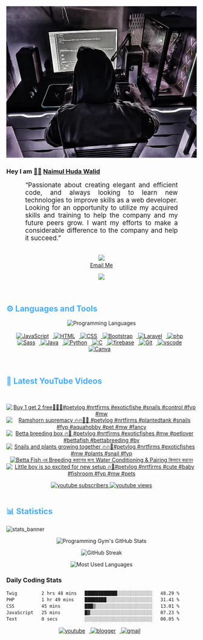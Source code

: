 <!-- ![github_cover_banner](https://www.digitalsolutionservices.com/img/services/web%20development.gif)-->

<div align="center" style="display:block;">
    <img height="400px" width="100%" alt="github cover banner" src="https://raw.githubusercontent.com/NaimulHudaWalid/NaimulHudaWalid/main/272276268_3114779035434264_920860974401480824_n.jpg"/> 
</div>

### Hey I am [👨🏻‍][facebook] [Naimul Huda Walid][youtube]



<p align:"center" style="text-align: justify; margin: 0 50px; font-size: 17px;" >
   “Passionate about creating elegant and efficient code, and always looking to learn new technologies to improve skills as a web developer. Looking for an opportunity to utilize my acquired skills and training to help the company and my future peers grow. I want my efforts to make a considerable difference to the company and help it succeed.”
<br>
<br>
<div align="center">

![](https://visitor-badge.glitch.me/badge?page_id=NaimulHudaWalid)
    <br />
[Email Me](mailto:dev.naimulhuda@gmail.com)
</div>
</p>
<!-- Typing SVG by DenverCoder1 - https://github.com/DenverCoder1/readme-typing-svg -->
<p align="center">
<!--   <a href="https://github.com/DenverCoder1/readme-typing-svg"> -->
    <img src="https://readme-typing-svg.herokuapp.com?color=E22FE4&width=380&height=45&lines=Open-Source+Enthusiast;Learning+In+Public;Empowering+Others;Nice+To+Meet+You+...&center=true"></a>

</p>
<br>
<!-- Languages and Tools -->

<h2 style="color: #44AEFB">⚙️ Languages and Tools</h2>
<div align="center" style="display:block;">
    <img width="100px" alt="Programming Languages" src="https://user-images.githubusercontent.com/78341798/194531121-47b0119a-ce00-439d-b586-125f86acb098.png"/> 
</div>
<br>   
<!-- Icons Resources -->
<!-- https://devicon.dev/ -->
<!-- https://cdn.jsdelivr.net/npm/simple-icons@v3/icons/ -->
<div align="center">
  <a href="https://developer.mozilla.org/en-US/docs/Web/JavaScript" target="_blank" rel="noreferrer">
      <img  alt="JavaScript" height="50px" style="padding-right:10px;" src="https://cdn.jsdelivr.net/gh/devicons/devicon/icons/javascript/javascript-plain.svg"/>
  </a>
  
 
  <a href="https://developer.mozilla.org/en-US/docs/Web/HTML" target="_blank" rel="noreferrer">
      <img  alt="HTML" height="50px" style="padding-right:10px;" src="https://cdn.jsdelivr.net/gh/devicons/devicon/icons/html5/html5-original.svg"/>
  </a>
  <a href="https://developer.mozilla.org/en-US/docs/Web/CSS" target="_blank" rel="noreferrer">
      <img  alt="CSS" height="50px" style="padding-right:10px;" src="https://cdn.jsdelivr.net/gh/devicons/devicon/icons/css3/css3-original.svg"/>
  </a>
  <a href="https://getbootstrap.com/" target="_blank" rel="noreferrer">
      <img  alt="Bootstrap" height="50px" style="padding-right:10px;" src="https://cdn.jsdelivr.net/gh/devicons/devicon/icons/bootstrap/bootstrap-original.svg"/>
  </a> 
  <a href="https://laravel.com/" target="_blank" rel="noreferrer">
      <img  alt="Laravel" height="50px" style="padding-right:10px;" src="https://cdn.jsdelivr.net/gh/devicons/devicon/icons/laravel/laravel-plain.svg"/>
  </a>
  <a href="https://www.php.net/" target="_blank" rel="noreferrer">
      <img  alt="php" height="50px" style="padding-right:10px;" src="https://cdn.jsdelivr.net/gh/devicons/devicon/icons/php/php-original.svg"/>
  </a>
  <a href="https://sass-lang.com/" target="_blank" rel="noreferrer">
      <img  alt="Sass" height="50px" style="padding-right:10px;" src="https://cdn.jsdelivr.net/gh/devicons/devicon/icons/sass/sass-original.svg"/>
  </a>
  <a href="https://www.java.com/en/" target="_blank" rel="noreferrer">
      <img  alt="Java" height="50px" style="padding-right:10px;" src="https://cdn.jsdelivr.net/gh/devicons/devicon/icons/java/java-original.svg"/>
  </a>    
  <a href="https://www.python.org/" target="_blank" rel="noreferrer">
      <img  alt="Python" height="50px" style="padding-right:10px;" src="https://cdn.jsdelivr.net/gh/devicons/devicon/icons/python/python-original.svg"/>
  </a>
  <a href="https://www.cprogramming.com/" target="_blank" rel="noreferrer">
      <img  alt="C" height="50px" style="padding-right:10px;" src="https://cdn.jsdelivr.net/gh/devicons/devicon/icons/c/c-original.svg"/>
  </a>
  
  <a href="https://firebase.google.com/" target="_blank" rel="noreferrer">
      <img  alt="firebase" height="50px" style="padding-right:10px;" src="https://cdn.jsdelivr.net/gh/devicons/devicon/icons/firebase/firebase-plain.svg"/>
  </a>
 
  <a href="https://git-scm.com/" target="_blank" rel="noreferrer">
      <img  alt="Git" height="50px" style="padding-right:10px;" src="https://cdn.jsdelivr.net/gh/devicons/devicon/icons/git/git-original.svg"/>
  </a>
  
  <a href="https://code.visualstudio.com/" target="_blank" rel="noreferrer">
      <img  alt="vscode" height="50px" style="padding-right:10px;"src="https://cdn.jsdelivr.net/gh/devicons/devicon/icons/vscode/vscode-original.svg"/>
  </a>
  <a href="https://www.canva.com/" target="_blank" rel="noreferrer">
      <img  alt="Canva" height="50px" style="padding-right:10px;" src="https://cdn.jsdelivr.net/gh/devicons/devicon/icons/canva/canva-original.svg"/> 
  </a>
</div>
<br>
<br>

<!-- Latest YouTube Videos -->

<h2 style="color: #44AEFB">🎦 Latest YouTube Videos</h2>
<br />

<!-- Resource/Reference: https://github.com/DenverCoder1/github-readme-youtube-cards -->
<div class="youtube videos cards" align="center">

<!-- BEGIN YOUTUBE-CARDS -->
[![Buy 1 get 2 free🖤🔥💯#petvlog #nrtfirms #exoticfishe #snails #control #fyp #mw](https://ytcards.demolab.com/?id=KKnNOuGyeh4&title=Buy+1+get+2+free%F0%9F%96%A4%F0%9F%94%A5%F0%9F%92%AF%23petvlog+%23nrtfirms+%23exoticfishe+%23snails+%23control+%23fyp+%23mw&lang=en&timestamp=1711843291&background_color=%230d1117&title_color=%23ffffff&stats_color=%23dedede&max_title_lines=1&width=250&border_radius=5 "Buy 1 get 2 free🖤🔥💯#petvlog #nrtfirms #exoticfishe #snails #control #fyp #mw")](https://www.youtube.com/watch?v=KKnNOuGyeh4)
[![Ramshorn supremacy 🔥🔥💯🖤 #petvlog #nrtfirms #plantedtank #snails #fyp #aquahobby #pet #mw #fancy](https://ytcards.demolab.com/?id=2PVpBTvJofs&title=Ramshorn+supremacy+%F0%9F%94%A5%F0%9F%94%A5%F0%9F%92%AF%F0%9F%96%A4+%23petvlog+%23nrtfirms+%23plantedtank+%23snails+%23fyp+%23aquahobby+%23pet+%23mw+%23fancy&lang=en&timestamp=1711813896&background_color=%230d1117&title_color=%23ffffff&stats_color=%23dedede&max_title_lines=1&width=250&border_radius=5 "Ramshorn supremacy 🔥🔥💯🖤 #petvlog #nrtfirms #plantedtank #snails #fyp #aquahobby #pet #mw #fancy")](https://www.youtube.com/watch?v=2PVpBTvJofs)
[![Betta breeding box 🔥🖤 #petvlog #nrtfirms #exoticfishes #mw #petlover #bettafish #bettabreeding #bv](https://ytcards.demolab.com/?id=3Tz8OLKsFec&title=Betta+breeding+box+%F0%9F%94%A5%F0%9F%96%A4+%23petvlog+%23nrtfirms+%23exoticfishes+%23mw+%23petlover+%23bettafish+%23bettabreeding+%23bv&lang=en&timestamp=1711796929&background_color=%230d1117&title_color=%23ffffff&stats_color=%23dedede&max_title_lines=1&width=250&border_radius=5 "Betta breeding box 🔥🖤 #petvlog #nrtfirms #exoticfishes #mw #petlover #bettafish #bettabreeding #bv")](https://www.youtube.com/watch?v=3Tz8OLKsFec)
[![Snails and plants growing together 🔥🔥💯#petvlog #nrtfirms #exoticfishes #mw #plants #snail #fyp](https://ytcards.demolab.com/?id=rr8QLyAS3T4&title=Snails+and+plants+growing+together+%F0%9F%94%A5%F0%9F%94%A5%F0%9F%92%AF%23petvlog+%23nrtfirms+%23exoticfishes+%23mw+%23plants+%23snail+%23fyp&lang=en&timestamp=1711785378&background_color=%230d1117&title_color=%23ffffff&stats_color=%23dedede&max_title_lines=1&width=250&border_radius=5 "Snails and plants growing together 🔥🔥💯#petvlog #nrtfirms #exoticfishes #mw #plants #snail #fyp")](https://www.youtube.com/watch?v=rr8QLyAS3T4)
[![Betta Fish এর Breeding করানোর জন্য Water Conditioning & Pairing কিভাবে করবেন](https://ytcards.demolab.com/?id=RwcN5bMGEkQ&title=Betta+Fish+%E0%A6%8F%E0%A6%B0+Breeding+%E0%A6%95%E0%A6%B0%E0%A6%BE%E0%A6%A8%E0%A7%8B%E0%A6%B0+%E0%A6%9C%E0%A6%A8%E0%A7%8D%E0%A6%AF+Water+Conditioning+%26+Pairing+%E0%A6%95%E0%A6%BF%E0%A6%AD%E0%A6%BE%E0%A6%AC%E0%A7%87+%E0%A6%95%E0%A6%B0%E0%A6%AC%E0%A7%87%E0%A6%A8&lang=en&timestamp=1711781536&background_color=%230d1117&title_color=%23ffffff&stats_color=%23dedede&max_title_lines=1&width=250&border_radius=5 "Betta Fish এর Breeding করানোর জন্য Water Conditioning & Pairing কিভাবে করবেন")](https://www.youtube.com/watch?v=RwcN5bMGEkQ)
[![Little boy is so excited for new setup 🔥🖤#petvlog #nrtfirms #cute #baby #fishroom #fyp #mw #pets](https://ytcards.demolab.com/?id=zLoMBtSf9gA&title=Little+boy+is+so+excited+for+new+setup+%F0%9F%94%A5%F0%9F%96%A4%23petvlog+%23nrtfirms+%23cute+%23baby+%23fishroom+%23fyp+%23mw+%23pets&lang=en&timestamp=1711759126&background_color=%230d1117&title_color=%23ffffff&stats_color=%23dedede&max_title_lines=1&width=250&border_radius=5 "Little boy is so excited for new setup 🔥🖤#petvlog #nrtfirms #cute #baby #fishroom #fyp #mw #pets")](https://www.youtube.com/watch?v=zLoMBtSf9gA)
<!-- END YOUTUBE-CARDS -->
</div>

<!-- Begin Youtube Buttons -->
<!-- Resource/Reference:  https://github.com/DenverCoder1/custom-icon-badges -->
<div class="youtube buttons" align="center">
    <a href="https://www.youtube.com/channel/UCa3YaFwzSII0kKg3Nads2dQ"  target="_blank">
        <img alt="youtube subscribers" src="https://img.shields.io/youtube/channel/subscribers/UCa3YaFwzSII0kKg3Nads2dQ?logo=youtube&logoColor=red&style=for-the-badge"/>
    </a> 
    <a href="https://www.youtube.com/channel/UCa3YaFwzSII0kKg3Nads2dQ"  target="_blank">
        <img alt="youtube views" src="https://custom-icon-badges.demolab.com/youtube/channel/views/UCa3YaFwzSII0kKg3Nads2dQ?color=%23E05D44&logo=eye&logoColor=white&style=for-the-badge&labelColor=#555555"/>
    </a> 
</div>
<br>
<!-- End Youtube Buttons -->

<!-- Statistics -->

<h2 style="color: #44AEFB">📊 Statistics</h2>

![stats_banner](https://user-images.githubusercontent.com/78341798/194534778-d662496c-ae00-4e8d-ae9b-b90912054e7f.gif)

<!-- Begin Stats Cards -->
<!-- Resources:  -->
<!-- Github & Languages Stats: https://github.com/naimul15-12090/github-readme-stats --> 
<!-- Streak Stats: https://github.com/denvercoder1/github-readme-streak-stats -->
<!-- Change the value after ?username= to your GitHub username. -->
<div class="stats" align="center">

![Programming Gym's GitHub Stats](https://github-readme-stats.vercel.app/api?username=NaimulHudaWalid&hide=stars&count_private=true&show_icons=true&theme=algolia&border_radius=20)

![GitHub Streak](https://streak-stats.demolab.com?user=NaimulHudaWalid&count_private=true&theme=algolia&border_radius=22)

![Most Used Languages](https://github-readme-stats.vercel.app/api/top-langs/?username=NaimulHudaWalid&langs_count=8&layout=compact&show_icons=true&theme=algolia&border_radius=20)
    
<!-- ![Top Langs](https://github-readme-stats.vercel.app/api/top-langs/?username=naimul15-12090&langs_count=8) -->
<!-- [![Top Langs](https://github-readme-stats.vercel.app/api/top-langs/?username=naimul15-12090&layout=compact)](https://github.com/anuraghazra/github-readme-stats)
 -->
    
</div>
<!--  End Stats Cards -->



### Daily Coding Stats
<!--START_SECTION:waka-->

```txt
Twig         2 hrs 48 mins   ████████████░░░░░░░░░░░░░   48.29 %
PHP          1 hr 49 mins    ████████░░░░░░░░░░░░░░░░░   31.41 %
CSS          45 mins         ███▒░░░░░░░░░░░░░░░░░░░░░   13.01 %
JavaScript   25 mins         █▓░░░░░░░░░░░░░░░░░░░░░░░   07.23 %
Text         0 secs          ░░░░░░░░░░░░░░░░░░░░░░░░░   00.05 %
```

<!--END_SECTION:waka-->
<!-- Begin Footer -->
<!-- Icons Resources -->
<!-- https://devicon.dev/ -->
<div class="footer" align="center" style="margin:15px;">
    <a href="https://www.youtube.com/channel/UCa3YaFwzSII0kKg3Nads2dQ" target="_blank">
        <img  style="margin:0 10px 10px 0;" src="https://user-images.githubusercontent.com/78341798/194531650-698ef1b1-9cbd-4b4f-96ef-5a2ec4b5d7e6.svg" alt="youtube" width="40px"/>
    </a>
    <a href="https://www.linkedin.com/in/naimulhudawalid/" target="_blank">
        <img style="margin:0 10px 10px 0;" src="https://user-images.githubusercontent.com/78341798/194531458-b5dfeb1b-bad5-4dfa-909a-2e402262db9a.svg" alt="blogger" width="40px"/>
    </a>
    <a href="mailto:dev.naimulhuda@gmail.com" target="_blank">
        <img style="margin:0 10px 10px 0;" src="https://user-images.githubusercontent.com/78341798/194531383-ddb2b774-5bb9-491c-b601-4a4a7d9792fb.svg" alt="gmail" width="40px"/>
    </a>
</div>
<!-- End Footer -->

[youtube]: https://www.youtube.com/channel/UCa3YaFwzSII0kKg3Nads2dQ
[facebook]: https://www.facebook.com/profile.php?id=100007065945838
